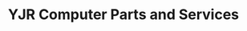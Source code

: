 ---
title: "YJR Computer Parts and Services"
url: /davao-city/yjr-computer-parts-and-services/
shop: computer
---
